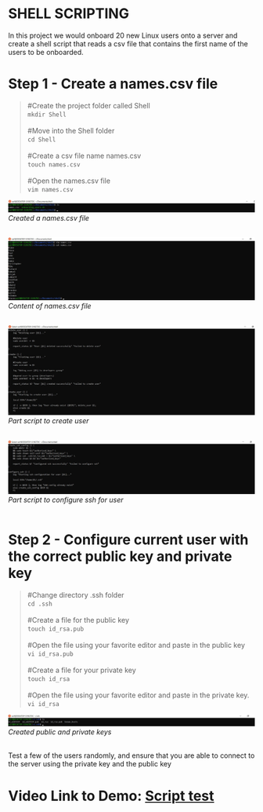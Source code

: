 # **SHELL SCRIPTING**
In this project we would onboard 20 new Linux users onto a server and create a shell script that reads a csv file that contains the first name of the users to be onboarded.   

# **Step 1 - Create a names.csv file**

>#Create the project folder called Shell   
>`mkdir Shell`   
><br>
>#Move into the Shell folder   
>`cd Shell`   
><br>
>#Create a csv file name names.csv   
>`touch names.csv`   
><br>
>#Open the names.csv file   
>`vim names.csv`

![namse.csv file](../../screenshots/auxproject1/names_csv_file.jpg)
*Created a names.csv file*  
<br>

![namse.csv file content](../../screenshots/auxproject1/names_csv_file_content.jpg)
*Content of names.csv file*  
<br>

![part script to create user](../../screenshots/auxproject1/create_user.jpg)
*Part script to create user*  
<br>

![part script to configure ssh for user](../../screenshots/auxproject1/config_ssh.jpg)
*Part script to configure ssh for user*  
<br>

# **Step 2 - Configure current user with the correct public key and private key**
>#Change directory .ssh folder   
>`cd .ssh`   
><br>
>#Create a file for the public key   
>`touch id_rsa.pub`   
><br>
>#Open the file using your favorite editor and paste in the public key   
>`vi id_rsa.pub`   
><br>
>#Create a file for your private key   
>`touch id_rsa`
><br>   
>#Open the file using your favorite editor and paste in the private key.   
>`vi id_rsa`
><br>   

![created public and private keys](../../screenshots/auxproject1/keys.jpg)
*Created public and private keys*  
<br>

Test a few of the users randomly, and ensure that you are able to connect to the server using the private key and the public key

# **Video Link to Demo:  [Script test](https://drive.google.com/file/d/1Yl7ENFbIrLVtuylc93rmVYrXaiYbFO3V/view?usp=share_link)**